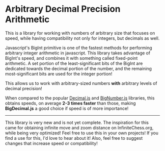 # Arbitrary Decimal Precision Arithmetic

This is a library for working with numbers of arbitrary size that focuses on speed, while having compatibility not only for integers, but decimals as well.

Javascript's BigInt primitive is one of the fastest methods for performing arbitrary integer arithmetic in javascript. This library takes advantage of BigInt's speed, and combines it with something called fixed-point arithmetic. A set portion of the least-significant bits of the BigInt are dedicated towards the decimal portion of the number, and the remaining most-significant bits are used for the integer portion!

This allows us to work with arbitrary-sized numbers **with** arbitrary levels of decimal precision!

When compared to the popular [Decimal.js](https://github.com/MikeMcl/decimal.js) and [BigNumber.js](https://github.com/MikeMcl/bignumber.js) libraries, this obtains speeds, on average **2-3 times faster** than those, making **BigDecimal.js** a good choice if speed is of more importance!

---

This library is very new and is not yet complete. The inspiration for this came for obtaining infinite move and zoom distance on InfiniteChess.org, while being very optimized! Feel free to use this in your own projects! If you find a use for this, I'd love to hear about it! Also, feel free to suggest changes that increase speed or compatibility! 